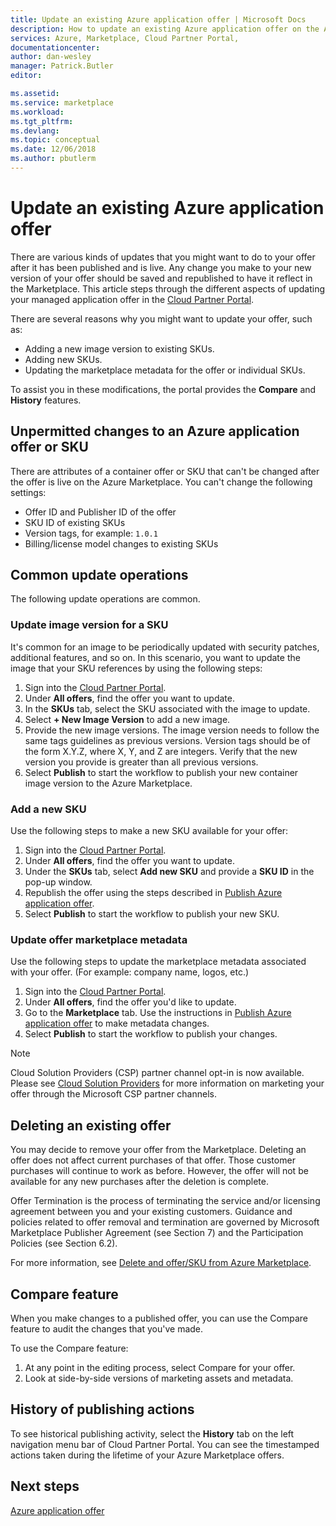 ```yaml
---
title: Update an existing Azure application offer | Microsoft Docs
description: How to update an existing Azure application offer on the Azure Marketplace.
services: Azure, Marketplace, Cloud Partner Portal, 
documentationcenter:
author: dan-wesley
manager: Patrick.Butler  
editor:

ms.assetid: 
ms.service: marketplace
ms.workload: 
ms.tgt_pltfrm: 
ms.devlang: 
ms.topic: conceptual
ms.date: 12/06/2018
ms.author: pbutlerm
---
```


# Update an existing Azure application offer

There are various kinds of updates that you might want to do to your offer after it has been published and is live. Any change you make to your new version of your offer should be saved and republished to have it reflect in the Marketplace. This article steps through the different aspects of updating your managed application offer in the [Cloud Partner Portal](https://cloudpartner.azure.com/).

There are several reasons why you might want to update your offer, such as:

- Adding a new image version to existing SKUs.
- Adding new SKUs.
- Updating the marketplace metadata for the offer or individual SKUs.

To assist you in these modifications, the portal provides the **Compare** and **History** features.

## Unpermitted changes to an Azure application offer or SKU

There are attributes of a container offer or SKU that can't be changed after the offer is live on the Azure Marketplace. You can't change the following settings:

- Offer ID and Publisher ID of the offer
- SKU ID of existing SKUs
- Version tags, for example: `1.0.1`
- Billing/license model changes to existing SKUs

## Common update operations

The following update operations are common.

### Update image version for a SKU

It's common for an image to be periodically updated with security patches, additional features, and so on. In this scenario, you want to update the image that your SKU references by using the following steps:

1. Sign into the [Cloud Partner Portal](https://cloudpartner.azure.com/).
2. Under **All offers**, find the offer you want to update.
3. In the **SKUs** tab, select the SKU associated with the image to update.
4. Select **+ New Image Version** to add a new  image.
5. Provide the new image versions. The image version needs to follow the same tags guidelines as previous versions. Version tags should be of the form X.Y.Z, where X, Y, and Z are integers. Verify that the new version you provide is greater than all previous versions.
6. Select **Publish** to start the workflow to publish your new container image version to the Azure Marketplace.

### Add a new SKU

Use the following steps to make a new SKU available for your offer:

1. Sign into the [Cloud Partner Portal](https://cloudpartner.azure.com/).
2. Under **All offers**, find the offer you want to update.
3. Under the **SKUs** tab, select **Add new SKU** and provide a **SKU ID** in the pop-up window.
4. Republish the offer using the steps described in [Publish Azure application offer](./cpp-publish-offer.md).
5. Select **Publish** to start the workflow to publish your new SKU.

### Update offer marketplace metadata

Use the following steps to update the marketplace metadata associated with your offer. (For example: company name, logos, etc.)

1. Sign into the [Cloud Partner Portal](https://cloudpartner.azure.com/).
2. Under **All offers**, find the offer you'd like to update.
3. Go to the **Marketplace** tab. Use the instructions in [Publish Azure application offer](./cpp-publish-offer.md) to make metadata changes.
4. Select **Publish** to start the workflow to publish your changes.
 
>[!Note]
>Cloud Solution Providers (CSP) partner channel opt-in is now available.  Please see [Cloud Solution Providers](../../cloud-solution-providers.md) for more information on marketing your offer through the Microsoft CSP partner channels.

## Deleting an existing offer

You may decide to remove your offer from the Marketplace. Deleting an offer does not affect current purchases of that offer. Those customer purchases will continue to work as before. However, the offer will not be available for any new purchases after the deletion is complete.

Offer Termination is the process of terminating the service and/or licensing agreement between you and your existing customers.
Guidance and policies related to offer removal and termination are governed by Microsoft Marketplace Publisher Agreement (see Section 7) and the Participation Policies (see Section 6.2).

For more information, see [Delete and offer/SKU from Azure Marketplace](https://docs.microsoft.com/azure/marketplace/cloud-partner-portal-orig/cloud-partner-portal-managed-app-offer-delete).

## Compare feature

When you make changes to a published offer, you can use the Compare feature to audit the changes that you've made.

To use the Compare feature:

1. At any point in the editing process, select Compare for your offer.
2. Look at side-by-side versions of marketing assets and metadata.

## History of publishing actions

To see historical publishing activity, select the **History** tab on the left navigation menu bar of Cloud Partner Portal. You can see the timestamped actions taken during the lifetime of your Azure Marketplace offers.

## Next steps

[Azure application offer](./cpp-azure-app-offer.md)